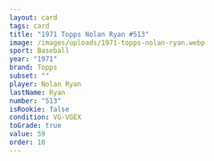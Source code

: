 ```yaml
---
layout: card
tags: card
title: "1971 Topps Nolan Ryan #513"
image: /images/uploads/1971-topps-nolan-ryan.webp
sport: Baseball
year: "1971"
brand: Topps
subset: ""
player: Nolan Ryan
lastName: Ryan
number: "513"
isRookie: false
condition: VG-VGEX
toGrade: true
value: 59
order: 10
---
```

